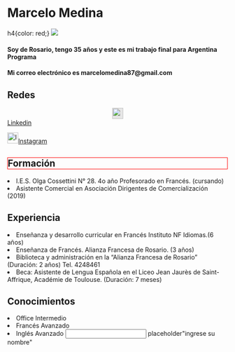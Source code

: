 # Marcelo Medina
<html lang="es">
      <head>
<meta charset="UTF-8">
<meta http-esquiv="X-UA-Compatible" content="IE=edge">
<meta name=""viewport" content="width=device-width, initial-scale=1.0"                               <style> h4{color: red;} </style>          
 </head>
            <span><img src=https://encrypted-tbn0.gstatic.com/images?q=tbn:ANd9GcSYt7MWFLhOiAOErre1I5W2fXsby-IsUsH-9A&usqp=CAU></span>
      <h4> 
            Soy de Rosario, tengo 35 años y este es mi trabajo final para Argentina Programa
      <h4>Mi correo electrónico es marcelomedina87@gmail.com 
      <h2>Redes</h2><p>
      <img style="display: block;-webkit-user-select: none;margin: auto;cursor: zoom-in;background-color: hsl(0, 0%, 90%);transition: background-color 300ms;" src="https://camo.githubusercontent.com/8c244a7a7b8a6e767d241c9a6c5e1b5e13ea693770c52bbc3fe564ba4044a4c9/68747470733a2f2f63646e2d69636f6e732d706e672e666c617469636f6e2e636f6d2f3531322f3137342f3137343835372e706e67" width="25" height="25">
            <a id="- Linkedin" href="https://www.linkedin.com/in/marcelo-medina-962a9b69/?originalSubdomain=ar%22">Linkedin</a> </p>
      <a href="https://www.instagram.com/biensurfrances/" class="Instagram"><img src="https://cdn-icons-png.flaticon.com/512/87/87390.png" width="25" height="25" alt="logotipo de instagram icono gratis" title="Instagram">Instagram</a>         
             <h2 style="border: 1px solid red">Formación</h2><p></a></li><li>I.E.S. Olga Cossettini N° 28. 4o año Profesorado en Francés. (cursando)
           </a></li><li>Asistente Comercial en Asociación Dirigentes de Comercialización (2019) 
            <h2> <style="border=1px solid red> Experiencia</h2>
            <p></a></li><li>Enseñanza y desarrollo curricular en Francés Instituto NF Idiomas.(6 años)
            </a></li><li>Enseñanza de Francés. Alianza Francesa de Rosario. (3 años)
            </a></li><li>Biblioteca y administración en la “Alianza Francesa de Rosario” (Duración: 2 años)  Tel. 4248461
            </a></li><li>Beca: Asistente de Lengua Española en el Liceo Jean Jaurès de Saint-Affrique, Académie de Toulouse. (Duración: 7 meses)
            <h2>Conocimientos</h2>
            <p> </a></li><li>Office Intermedio
             </a></li><li>Francés Avanzado
             </a></li><li>Inglés Avanzado
</form action=""method="get">
<input type="email"> placeholder"ingrese su nombre"
</body>
